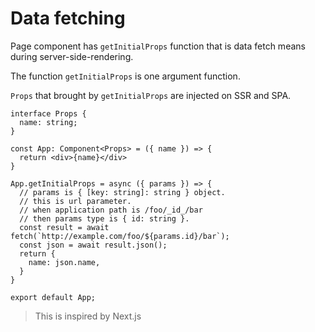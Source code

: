 # Data fetching

Page component has `getInitialProps` function that is data fetch means during server-side-rendering.

The function `getInitialProps` is one argument function.

`Props` that brought by `getInitialProps` are injected on SSR and SPA.

```tsx
interface Props {
  name: string;
}

const App: Component<Props> = ({ name }) => {
  return <div>{name}</div>
}

App.getInitialProps = async ({ params }) => {
  // params is { [key: string]: string } object.
  // this is url parameter.
  // when application path is /foo/_id_/bar
  // then params type is { id: string }.
  const result = await fetch(`http://example.com/foo/${params.id}/bar`);
  const json = await result.json();
  return {
    name: json.name,
  }
}

export default App;
```

> This is inspired by Next.js
